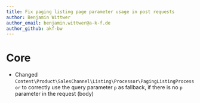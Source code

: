 ```yaml
---
title: Fix paging listing page parameter usage in post requests
author: Benjamin Wittwer
author_email: benjamin.wittwer@a-k-f.de
author_github: akf-bw
---
```

# Core
* Changed `Content\Product\SalesChannel\Listing\Processor\PagingListingProcessor` to correctly use the query parameter `p` as fallback, if there is no `p` parameter in the request (body)
